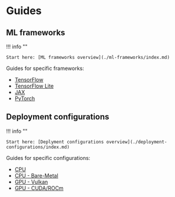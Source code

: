 # Guides

## ML frameworks

!!! info ""

    Start here: [ML frameworks overview](./ml-frameworks/index.md)

Guides for specific frameworks:

* [TensorFlow](./ml-frameworks/tensorflow.md)
* [TensorFlow Lite](./ml-frameworks/tflite.md)
* [JAX](./ml-frameworks/jax.md)
* [PyTorch](./ml-frameworks/pytorch.md)

## Deployment configurations

!!! info ""

    Start here: [Deplyment configurations overview](./deployment-configurations/index.md)

Guides for specific configurations:

* [CPU](./deployment-configurations/cpu.md)
* [CPU - Bare-Metal](./deployment-configurations/bare-metal.md)
* [GPU - Vulkan](./deployment-configurations/gpu-vulkan.md)
* [GPU - CUDA/ROCm](./deployment-configurations/gpu-cuda-rocm.md)
